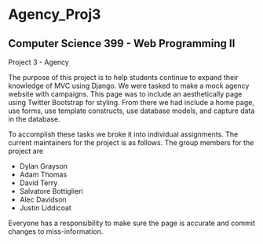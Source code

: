 # Agency_Proj3

<h2>Computer Science 399 - Web Programming II</h2>
<p>Project 3 - Agency</p>
<p>The purpose of this project is to help students continue to expand their knowledge of MVC using Django. We were tasked to make a mock agency website with campaigns. This page was to include an aesthetically page using Twitter Bootstrap for styling. From there we had include a home page, use forms, use template constructs, use database models, and capture data in the database.</p>
<p>To accomplish these tasks we broke it into individual assignments. The current maintainers for the project is as follows. The group members for the project are</p> 
<ul>
  <li>Dylan Grayson</li>
  <li>Adam Thomas</li>
  <li>David Terry</li>
  <li>Salvatore Bottiglieri</li>
  <li>Alec Davidson</li>
  <li>Justin Liddicoat</li>
</ul>
<p>Everyone has a responsibility to make sure the page is accurate and commit changes to miss-information.</p>
